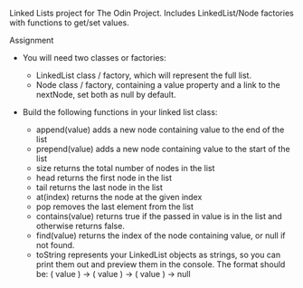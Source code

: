 Linked Lists project for The Odin Project. Includes LinkedList/Node factories with functions to get/set values.

Assignment

- You will need two classes or factories:
  - LinkedList class / factory, which will represent the full list.
  - Node class / factory, containing a value property and a link to the nextNode, set both as null by default.

- Build the following functions in your linked list class:
  - append(value) adds a new node containing value to the end of the list
  - prepend(value) adds a new node containing value to the start of the list
  - size returns the total number of nodes in the list
  - head returns the first node in the list
  - tail returns the last node in the list
  - at(index) returns the node at the given index
  - pop removes the last element from the list
  - contains(value) returns true if the passed in value is in the list and otherwise returns false.
  - find(value) returns the index of the node containing value, or null if not found.
  - toString represents your LinkedList objects as strings, so you can print them out and preview them in the console. The format should be: ( value ) -> ( value ) -> ( value ) -> null
